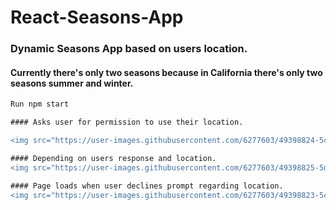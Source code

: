 # React-Seasons-App

### Dynamic Seasons App based on users location.
#### Currently there's only two seasons because in California there's only two seasons summer and winter.

```diff
Run npm start
```

```diff
#### Asks user for permission to use their location.
```

```diff
<img src="https://user-images.githubusercontent.com/6277603/49398824-5c8d0900-f6f4-11e8-9dc5-4d54deed5139.png">
```

```diff
#### Depending on users response and location.
<img src="https://user-images.githubusercontent.com/6277603/49398825-5dbe3600-f6f4-11e8-9f20-4437c9f960c4.png">
```

```diff
#### Page loads when user declines prompt regarding location.
<img src="https://user-images.githubusercontent.com/6277603/49398823-5c8d0900-f6f4-11e8-99a4-2000a9cc55ca.png">
```
